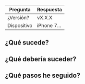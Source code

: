 | Pregunta         | Respuesta    |
| ---------------- | ----------- |
| ¿Versión?         | vX.X.X      |
| Dispositivo  | iPhone 7... |

## ¿Qué sucede?
<!--
  Describe el comportamiento
-->

## ¿Qué debería suceder?
<!--
  Describe los pasos.
-->

## ¿Qué pasos he seguido?
<!--
  Describe los pasos que has seguido para llegar al error
-->
